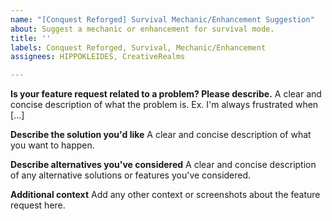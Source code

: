 ```yaml
---
name: "[Conquest Reforged] Survival Mechanic/Enhancement Suggestion"
about: Suggest a mechanic or enhancement for survival mode.
title: ''
labels: Conquest Reforged, Survival, Mechanic/Enhancement
assignees: HIPPOKLEIDES, CreativeRealms

---
```


**Is your feature request related to a problem? Please describe.**
A clear and concise description of what the problem is. Ex. I'm always frustrated when [...]

**Describe the solution you'd like**
A clear and concise description of what you want to happen.

**Describe alternatives you've considered**
A clear and concise description of any alternative solutions or features you've considered.

**Additional context**
Add any other context or screenshots about the feature request here.
